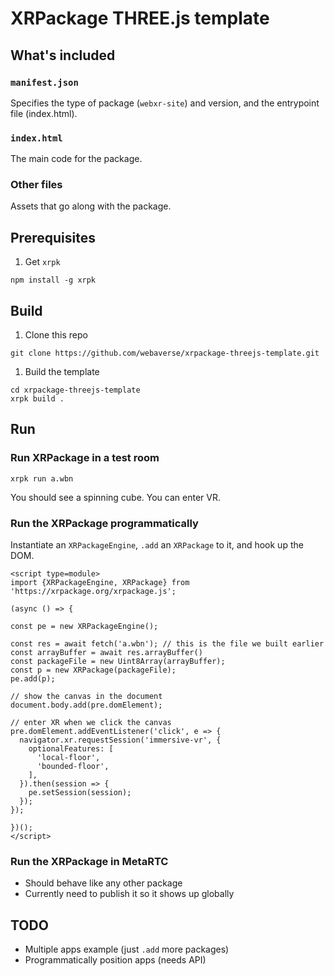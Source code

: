 # XRPackage THREE.js template

## What's included

### `manifest.json`

Specifies the type of package (`webxr-site`) and version, and the entrypoint file (index.html).

### `index.html`

The main code for the package.

### Other files

Assets that go along with the package.

## Prerequisites

1. Get `xrpk`

```
npm install -g xrpk
```

## Build

1. Clone this repo

```
git clone https://github.com/webaverse/xrpackage-threejs-template.git
```

1. Build the template

```
cd xrpackage-threejs-template
xrpk build .
```

## Run

### Run XRPackage in a test room

```
xrpk run a.wbn
```

You should see a spinning cube. You can enter VR.

### Run the XRPackage programmatically

Instantiate an `XRPackageEngine`, `.add` an `XRPackage` to it, and hook up the DOM.

```
<script type=module>
import {XRPackageEngine, XRPackage} from 'https://xrpackage.org/xrpackage.js';

(async () => {

const pe = new XRPackageEngine();

const res = await fetch('a.wbn'); // this is the file we built earlier
const arrayBuffer = await res.arrayBuffer()
const packageFile = new Uint8Array(arrayBuffer);
const p = new XRPackage(packageFile);
pe.add(p);

// show the canvas in the document
document.body.add(pre.domElement);

// enter XR when we click the canvas
pre.domElement.addEventListener('click', e => {
  navigator.xr.requestSession('immersive-vr', {
    optionalFeatures: [
      'local-floor',
      'bounded-floor',
    ],
  }).then(session => {
    pe.setSession(session);
  });
});

})();
</script>
```

### Run the XRPackage in MetaRTC

- Should behave like any other package
- Currently need to publish it so it shows up globally

## TODO

- Multiple apps example (just `.add` more packages)
- Programmatically position apps (needs API)